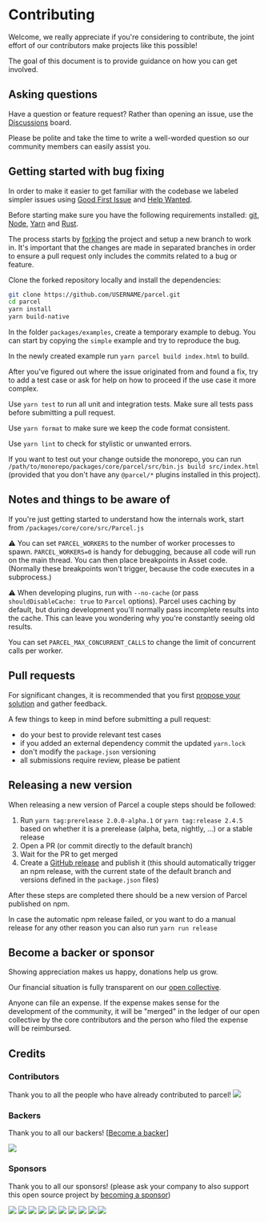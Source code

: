 # Contributing

Welcome, we really appreciate if you're considering to contribute, the joint effort of our contributors make projects like this possible!

The goal of this document is to provide guidance on how you can get involved.

## Asking questions

Have a question or feature request? Rather than opening an issue, use the [Discussions](https://github.com/parcel-bundler/parcel/discussions) board.

Please be polite and take the time to write a well-worded question so our community members can easily assist you.

## Getting started with bug fixing

In order to make it easier to get familiar with the codebase we labeled simpler issues using [Good First Issue](https://github.com/parcel-bundler/parcel/issues?q=is%3Aopen+is%3Aissue+label%3A%22%E2%9C%A8+Parcel+2%22+label%3A%22%3Ababy%3A+Good+First+Issue%22) and [Help Wanted](https://github.com/parcel-bundler/parcel/issues?q=is%3Aopen+is%3Aissue+label%3A%22%E2%9C%A8+Parcel+2%22+label%3A%22%3Apray%3A+Help+Wanted%22).

Before starting make sure you have the following requirements installed: [git](https://git-scm.com), [Node](https://nodejs.org), [Yarn](https://yarnpkg.com) and [Rust](https://www.rust-lang.org/tools/install).

The process starts by [forking](https://docs.github.com/en/github/getting-started-with-github/fork-a-repo) the project and setup a new branch to work in. It's important that the changes are made in separated branches in order to ensure a pull request only includes the commits related to a bug or feature.

Clone the forked repository locally and install the dependencies:

```sh
git clone https://github.com/USERNAME/parcel.git
cd parcel
yarn install
yarn build-native
```

In the folder `packages/examples`, create a temporary example to debug. You can start by copying the `simple` example and try to reproduce the bug.

In the newly created example run `yarn parcel build index.html` to build.

After you've figured out where the issue originated from and found a fix, try to add a test case or ask for help on how to proceed if the use case it more complex.

Use `yarn test` to run all unit and integration tests. Make sure all tests pass before submitting a pull request.

Use `yarn format` to make sure we keep the code format consistent.

Use `yarn lint` to check for stylistic or unwanted errors.

If you want to test out your change outside the monorepo, you can run `/path/to/monorepo/packages/core/parcel/src/bin.js build src/index.html` (provided that you don't have any `@parcel/*` plugins installed in this project).

## Notes and things to be aware of

If you're just getting started to understand how the internals work, start from `/packages/core/core/src/Parcel.js`

⚠️ You can set `PARCEL_WORKERS` to the number of worker processes to spawn. `PARCEL_WORKERS=0` is handy for debugging, because all code will run on the main thread. You can then place breakpoints in Asset code. (Normally these breakpoints won't trigger, because the code executes in a subprocess.)

⚠️ When developing plugins, run with `--no-cache` (or pass `shouldDisableCache: true` to `Parcel` options). Parcel uses caching by default, but during development you'll normally pass incomplete results into the cache. This can leave you wondering why you're constantly seeing old results.

You can set `PARCEL_MAX_CONCURRENT_CALLS` to change the limit of concurrent calls per worker.

## Pull requests

For significant changes, it is recommended that you first [propose your solution](https://github.com/parcel-bundler/parcel/discussions) and gather feedback.

A few things to keep in mind before submitting a pull request:

- do your best to provide relevant test cases
- if you added an external dependency commit the updated `yarn.lock`
- don't modify the `package.json` versioning
- all submissions require review, please be patient

## Releasing a new version

When releasing a new version of Parcel a couple steps should be followed:

1. Run `yarn tag:prerelease 2.0.0-alpha.1` or `yarn tag:release 2.4.5` based on whether it is a prerelease (alpha, beta, nightly, ...) or a stable release
2. Open a PR (or commit directly to the default branch)
3. Wait for the PR to get merged
4. Create a [GitHub release](https://github.com/parcel-bundler/parcel/releases) and publish it (this should automatically trigger an npm release, with the current state of the default branch and versions defined in the `package.json` files)

After these steps are completed there should be a new version of Parcel published on npm.

In case the automatic npm release failed, or you want to do a manual release for any other reason you can also run `yarn run release`

## Become a backer or sponsor

Showing appreciation makes us happy, donations help us grow.

Our financial situation is fully transparent on our [open collective](https://opencollective.com/parcel).

Anyone can file an expense. If the expense makes sense for the development of the community, it will be "merged" in the ledger of our open collective by the core contributors and the person who filed the expense will be reimbursed.

## Credits

### Contributors

Thank you to all the people who have already contributed to parcel!
<a href="https://github.com/parcel-bundler/parcel/graphs/contributors"><img src="https://opencollective.com/parcel/contributors.svg?width=890" /></a>

### Backers

Thank you to all our backers! [[Become a backer](https://opencollective.com/parcel#backer)]

<a href="https://opencollective.com/parcel#backers" target="_blank"><img src="https://opencollective.com/parcel/backers.svg?width=890"></a>

### Sponsors

Thank you to all our sponsors! (please ask your company to also support this open source project by [becoming a sponsor](https://opencollective.com/parcel#sponsor))

<a href="https://opencollective.com/parcel/sponsor/0/website" target="_blank"><img src="https://opencollective.com/parcel/sponsor/0/avatar.svg"></a>
<a href="https://opencollective.com/parcel/sponsor/1/website" target="_blank"><img src="https://opencollective.com/parcel/sponsor/1/avatar.svg"></a>
<a href="https://opencollective.com/parcel/sponsor/2/website" target="_blank"><img src="https://opencollective.com/parcel/sponsor/2/avatar.svg"></a>
<a href="https://opencollective.com/parcel/sponsor/3/website" target="_blank"><img src="https://opencollective.com/parcel/sponsor/3/avatar.svg"></a>
<a href="https://opencollective.com/parcel/sponsor/4/website" target="_blank"><img src="https://opencollective.com/parcel/sponsor/4/avatar.svg"></a>
<a href="https://opencollective.com/parcel/sponsor/5/website" target="_blank"><img src="https://opencollective.com/parcel/sponsor/5/avatar.svg"></a>
<a href="https://opencollective.com/parcel/sponsor/6/website" target="_blank"><img src="https://opencollective.com/parcel/sponsor/6/avatar.svg"></a>
<a href="https://opencollective.com/parcel/sponsor/7/website" target="_blank"><img src="https://opencollective.com/parcel/sponsor/7/avatar.svg"></a>
<a href="https://opencollective.com/parcel/sponsor/8/website" target="_blank"><img src="https://opencollective.com/parcel/sponsor/8/avatar.svg"></a>
<a href="https://opencollective.com/parcel/sponsor/9/website" target="_blank"><img src="https://opencollective.com/parcel/sponsor/9/avatar.svg"></a>
